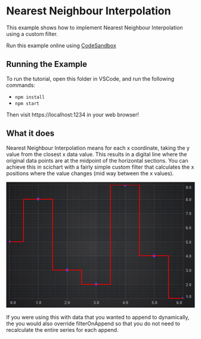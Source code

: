 # Nearest Neighbour Interpolation

This example shows how to implement Nearest Neighbour Interpolation using a custom filter.

Run this example online using [CodeSandbox](https://codesandbox.io/s/scichart-nearest-neighbor-interpolation-shpfzh)

## Running the Example

To run the tutorial, open this folder in VSCode, and run the following commands:

* `npm install`
* `npm start`

Then visit https://localhost:1234 in your web browser!

## What it does

Nearest Neighbour Interpolation means for each x coordinate, taking the y value from the closest x data value.  This results in a digital line where the original data points are at the midpoint of the horizontal sections.  You can achieve this in scichart with a fairly simple custom filter that calculates the x positions where the value changes (mid way between the x values).

![Nearest Neighbour Interpolation in SciChart.js](img/NearestNeighbour.png)

If you were using this with data that you wanted to append to dynamically, the you would also override filterOnAppend so that you do not need to recalculate the entire series for each append.

